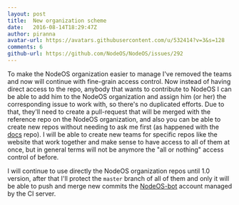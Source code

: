 ```yaml
---
layout: post
title:  New organization scheme
date:   2016-08-14T18:29:47Z
author: piranna
avatar-url: https://avatars.githubusercontent.com/u/532414?v=3&s=128
comments: 6
github-url: https://github.com/NodeOS/NodeOS/issues/292
---
```

To make the NodeOS organization easier to manage I've removed the teams and now will continue with fine-grain access control. Now instead of having direct access to the repo, anybody that wants to contribute to NodeOS I can be able to add him to the NodeOS organization and assign him (or her) the corresponding issue to work with, so there's no duplicated efforts. Due to that, they'll need to create a pull-request that will be merged with the reference repo on the NodeOS organization, and also you can be able to create new repos without needing to ask me first (as happened with the [docs](https://github.com/NodeOS/docs) repo). I will be able to create new teams for specific repos like the website that work together and make sense to have access to all of them at once, but in general terms will not be anymore the "all or nothing" access control of before.

I will continue to use directly the NodeOS organization repos until 1.0 version, after that I'll protect the `master` branch of all of them and only it will be able to push and merge new commits the [NodeOS-bot](https://github.com/NodeOS-bot) account managed by the CI server.

